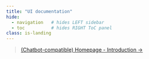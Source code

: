 ```yaml
---
title: "UI documentation"
hide:
  - navigation   # hides LEFT sidebar
  - toc          # hides RIGHT ToC panel
class: is-landing
---
```


> [(Chatbot-compatible) Homepage - Introduction →](./homepage-introduction.md/)
